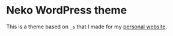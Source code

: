 # Neko WordPress theme

This is a theme based on `_s` that I made for my [personal website](https://jakobbouchard.dev).

